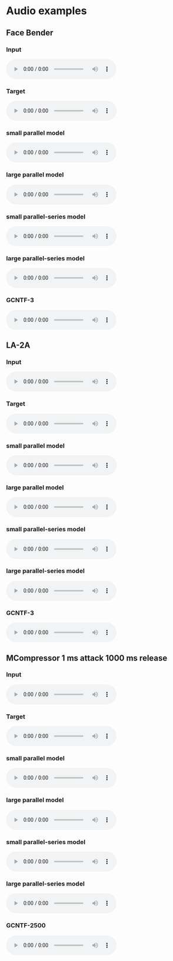 # Audio examples

## Face Bender

### Input

<audio controls>
  <source src="{{site.baseurl}}/facebender-example/facebender-rndamp-input.wav" type="audio/ogg">
  <source src="{{site.baseurl}}/facebender-example/facebender-rndamp-input.wav" type="audio/ogg">
  Your browser does not support the audio tag.
</audio>

### Target

<audio controls>
  <source src="{{site.baseurl}}/facebender-example/facebender-rndamp-target.wav" type="audio/ogg">
  <source src="{{site.baseurl}}/facebender-example/facebender-rndamp-target.wav" type="audio/ogg">
  Your browser does not support the audio tag.
</audio>

### small parallel model

<audio controls>
  <source src="{{site.baseurl}}/facebender-example/facebender-rndamp_MSE_MR-STFT_3_4_5_MODEL1_5_8_hat.wav" type="audio/ogg">
  <source src="{{site.baseurl}}/facebender-example/facebender-rndamp_MSE_MR-STFT_3_4_5_MODEL1_5_8_hat.wav" type="audio/ogg">
  Your browser does not support the audio tag.
</audio>

### large parallel model

<audio controls>
  <source src="{{site.baseurl}}/facebender-example/facebender-rndamp_MSE_MR-STFT_5_10_15_MODEL1_15_4_hat.wav" type="audio/ogg">
  <source src="{{site.baseurl}}/facebender-example/facebender-rndamp_MSE_MR-STFT_5_10_15_MODEL1_15_4_hat.wav" type="audio/ogg">
  Your browser does not support the audio tag.
</audio>

### small parallel-series model

<audio controls>
  <source src="{{site.baseurl}}/facebender-example/facebender-rndamp_MSE_MR-STFT_3_4_5_MODEL2_5_15_hat.wav" type="audio/ogg">
  <source src="{{site.baseurl}}/facebender-example/facebender-rndamp_MSE_MR-STFT_3_4_5_MODEL2_5_15_hat.wav" type="audio/ogg">
  Your browser does not support the audio tag.
</audio>

### large parallel-series model

<audio controls>
  <source src="{{site.baseurl}}/facebender-example/facebender-rndamp_MSE_MR-STFT_5_10_15_MODEL2_15_15_hat.wav" type="audio/ogg">
  <source src="{{site.baseurl}}/facebender-example/facebender-rndamp_MSE_MR-STFT_5_10_15_MODEL2_15_15_hat.wav" type="audio/ogg">
  Your browser does not support the audio tag.
</audio>

### GCNTF-3

<audio controls>
  <source src="{{site.baseurl}}/facebender-example/facebender-rndamp_GCNTF3.wav" type="audio/ogg">
  <source src="{{site.baseurl}}/facebender-example/facebender-rndamp_GCNTF3.wav" type="audio/ogg">
  Your browser does not support the audio tag.
</audio>

## LA-2A

### Input

<audio controls>
  <source src="{{site.baseurl}}/la-2a-example/la2a-input.wav" type="audio/ogg">
  <source src="{{site.baseurl}}/la-2a-example/la2a-input.wav" type="audio/ogg">
  Your browser does not support the audio tag.
</audio>

### Target

<audio controls>
  <source src="{{site.baseurl}}/la-2a-example/la2a-target.wav" type="audio/ogg">
  <source src="{{site.baseurl}}/la-2a-example/la2a-target.wav" type="audio/ogg">
  Your browser does not support the audio tag.
</audio>

### small parallel model

<audio controls>
  <source src="{{site.baseurl}}/la-2a-example/la2a_MSE_MR-STFT_3_4_5_MODEL1_5_2_hat.wav" type="audio/ogg">
  <source src="{{site.baseurl}}/la-2a-example/la2a_MSE_MR-STFT_3_4_5_MODEL1_5_2_hat.wav" type="audio/ogg">
  Your browser does not support the audio tag.
</audio>

### large parallel model

<audio controls>
  <source src="{{site.baseurl}}/la-2a-example/la2a_MSE_MR-STFT_5_10_15_MODEL1_15_2_hat.wav" type="audio/ogg">
  <source src="{{site.baseurl}}/la-2a-example/la2a_MSE_MR-STFT_5_10_15_MODEL1_15_2_hat.wav" type="audio/ogg">
  Your browser does not support the audio tag.
</audio>

### small parallel-series model

<audio controls>
  <source src="{{site.baseurl}}/la-2a-example/la2a_MSE_MR-STFT_3_4_5_MODEL2_5_2_hat.wav" type="audio/ogg">
  <source src="{{site.baseurl}}/la-2a-example/la2a_MSE_MR-STFT_3_4_5_MODEL2_5_2_hat.wav" type="audio/ogg">
  Your browser does not support the audio tag.
</audio>

### large parallel-series model

<audio controls>
  <source src="{{site.baseurl}}/la-2a-example/la2a_MSE_MR-STFT_5_10_15_MODEL2_15_4_hat.wav" type="audio/ogg">
  <source src="{{site.baseurl}}/la-2a-example/la2a_MSE_MR-STFT_5_10_15_MODEL2_15_4_hat.wav" type="audio/ogg">
  Your browser does not support the audio tag.
</audio>

### GCNTF-3

<audio controls>
  <source src="{{site.baseurl}}/la-2a-example/la2a-GCNTF3.wav" type="audio/ogg">
  <source src="{{site.baseurl}}/la-2a-example/la2a-GCNTF3.wav" type="audio/ogg">
  Your browser does not support the audio tag.
</audio>

## MCompressor 1 ms attack 1000 ms release

### Input

<audio controls>
  <source src="{{site.baseurl}}/mcompressor-example/mcomp-rndamp-A1msR1000ms-input.wav" type="audio/ogg">
  <source src="{{site.baseurl}}/mcompressor-example/mcomp-rndamp-A1msR1000ms-input.wav" type="audio/ogg">
  Your browser does not support the audio tag.
</audio>

### Target

<audio controls>
  <source src="{{site.baseurl}}/mcompressor-example/mcomp-rndamp-A1msR1000ms-target.wav" type="audio/ogg">
  <source src="{{site.baseurl}}/mcompressor-example/mcomp-rndamp-A1msR1000ms-target.wav" type="audio/ogg">
  Your browser does not support the audio tag.
</audio>

### small parallel model

<audio controls>
  <source src="{{site.baseurl}}/mcompressor-example/mcomp-rndamp-A1msR1000ms_MSE_MR-STFT_3_4_5_MODEL1_5_2_hat.wav" type="audio/ogg">
  <source src="{{site.baseurl}}/mcompressor-example/mcomp-rndamp-A1msR1000ms_MSE_MR-STFT_3_4_5_MODEL1_5_2_hat.wav" type="audio/ogg">
  Your browser does not support the audio tag.
</audio>

### large parallel model

<audio controls>
  <source src="{{site.baseurl}}/mcompressor-example/mcomp-rndamp-A1msR1000ms_MSE_MR-STFT_5_10_15_MODEL1_15_2_hat.wav" type="audio/ogg">
  <source src="{{site.baseurl}}/mcompressor-example/mcomp-rndamp-A1msR1000ms_MSE_MR-STFT_5_10_15_MODEL1_15_2_hat.wav" type="audio/ogg">
  Your browser does not support the audio tag.
</audio>


### small parallel-series model

<audio controls>
  <source src="{{site.baseurl}}/mcompressor-example/mcomp-rndamp-A1msR1000ms_MSE_MR-STFT_3_4_5_MODEL2_5_2_hat.wav" type="audio/ogg">
  <source src="{{site.baseurl}}/mcompressor-example/mcomp-rndamp-A1msR1000ms_MSE_MR-STFT_3_4_5_MODEL2_5_2_hat.wav" type="audio/ogg">
  Your browser does not support the audio tag.
</audio>

### large parallel-series model

<audio controls>
  <source src="{{site.baseurl}}/mcompressor-example/mcomp-rndamp-A1msR1000ms_MSE_MR-STFT_5_10_15_MODEL2_15_3_hat.wav" type="audio/ogg">
  <source src="{{site.baseurl}}/mcompressor-example/mcomp-rndamp-A1msR1000ms_MSE_MR-STFT_5_10_15_MODEL2_15_3_hat.wav" type="audio/ogg">
  Your browser does not support the audio tag.
</audio>

### GCNTF-2500

<audio controls>
  <source src="{{site.baseurl}}/mcompressor-example/mcomp-rndamp-A1msR1000ms_GCNTF2500.wav" type="audio/ogg">
  <source src="{{site.baseurl}}/mcompressor-example/mcomp-rndamp-A1msR1000ms_GCNTF2500.wav" type="audio/ogg">
  Your browser does not support the audio tag.
</audio>
